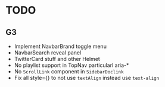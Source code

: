 # TODO

## G3

- Implement NavbarBrand toggle menu
- NavbarSearch reveal panel
- TwitterCard stuff and other Helmet
- No playlist support in TopNav particularl aria-*
- No `ScrollLink` component in `SidebarDoclink`
- Fix all style={} to not use `textAlign` instead use `text-align`